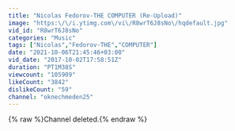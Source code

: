 ```yaml
---
title: "Nicolas Fedorov-THE COMPUTER (Re-Upload)"
image: "https:\/\/i.ytimg.com\/vi\/R8wrT6J8sNo\/hqdefault.jpg"
vid_id: "R8wrT6J8sNo"
categories: "Music"
tags: ["Nicolas","Fedorov-THE","COMPUTER"]
date: "2021-10-06T21:45:46+03:00"
vid_date: "2017-10-02T17:58:51Z"
duration: "PT1M38S"
viewcount: "105909"
likeCount: "3842"
dislikeCount: "59"
channel: "oknechmeden25"
---
```

{% raw %}Channel deleted.{% endraw %}
